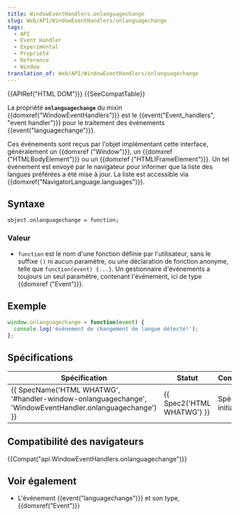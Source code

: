 ```yaml
---
title: WindowEventHandlers.onlanguagechange
slug: Web/API/WindowEventHandlers/onlanguagechange
tags:
  - API
  - Event Handler
  - Experimental
  - Propriété
  - Reference
  - Window
translation_of: Web/API/WindowEventHandlers/onlanguagechange
---
```

{{APIRef("HTML DOM")}} {{SeeCompatTable}}

La propriété **`onlanguagechange`** du mixin {{domxref("WindowEventHandlers")}} est le {{event("Event_handlers", "event handler")}} pour le traitement des événements {{event("languagechange")}}.

Ces événements sont reçus par l'objet implémentant cette interface, généralement un {{domxref ("Window")}}, un {{domxref ("HTMLBodyElement")}} ou un {{domxref ("HTMLIFrameElement")}}. Un tel événement est envoyé par le navigateur pour informer que la liste des langues préférées a été mise à jour. La liste est accessible via {{domxref("NavigatorLanguage.languages")}}.

## Syntaxe

    object.onlanguagechange = function;

### Valeur

- `function` est le nom d'une fonction définie par l'utilisateur, sans le suffixe `()` ni aucun paramètre, ou une déclaration de fonction anonyme, telle que `function(event) {...}`. Un gestionnaire d'événements a toujours un seul paramètre, contenant l'événement, ici de type {{domxref ("Event")}}.

## Exemple

```js
window.onlanguagechange = function(event) {
  console.log('événement de changement de langue détecté!');
};
```

## Spécifications

| Spécification                                                                                                                                | Statut                               | Commentaire             |
| -------------------------------------------------------------------------------------------------------------------------------------------- | ------------------------------------ | ----------------------- |
| {{ SpecName('HTML WHATWG', '#handler-window-onlanguagechange', 'WindowEventHandler.onlanguagechange') }} | {{ Spec2('HTML WHATWG') }} | Spécification initiale. |

## Compatibilité des navigateurs

{{Compat("api.WindowEventHandlers.onlanguagechange")}}

## Voir également

- L'événement {{event("languagechange")}} et son type, {{domxref("Event")}}
